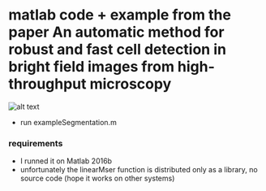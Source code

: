# matlab code + example from the paper An automatic method for robust and fast cell detection in bright field images from high-throughput microscopy

![alt text](https://gitlab.lrz.de/dilabmllensfreeimaging/cellcoveredareadetection/raw/master/code/matlab/HeLaCell_image_segmentation.png)

  * run exampleSegmentation.m

### requirements ###
  * I runned it on Matlab 2016b 
  * unfortunately the linearMser function is distributed only as a library, no source code (hope it works on other systems)